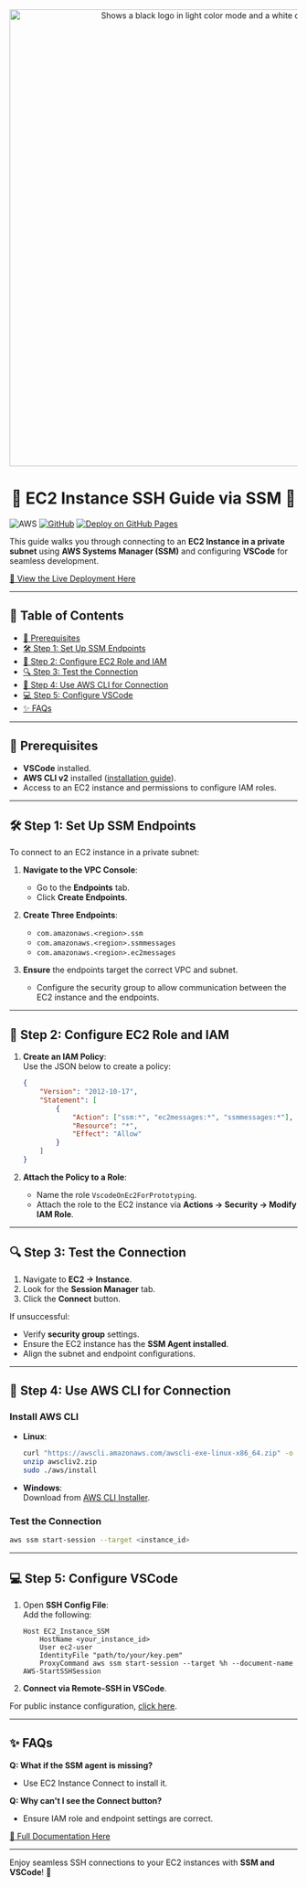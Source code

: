 <div align="center">
    <picture>
      <source media="(prefers-color-scheme: dark)" srcset="../Images/SSM-Manager/Light-Architecture.png width=full">
      <source media="(prefers-color-scheme: light)" srcset="../Images/SSM-Manager/Dark-Architecture.png width=full">
      <image alt="Shows a black logo in light color mode and a white one in dark color mode." src="../Images/SSM-Manager/Dark-Architecture.png" width=800></image>
    </picture>
    <h1> 🌟 EC2 Instance SSH Guide via SSM 🌟 </h1>
</div>

![AWS](https://img.shields.io/badge/AWS-FF9900?logo=amazon-aws&logoColor=white) [![GitHub](https://img.shields.io/github/license/ThongNguyenDT/Unlocking-Remote-AWS-Development-Using-VS-Code-with-EC2-An-Alternative-to-Cloud9?color=red)](LICENSE) [![Deploy on GitHub Pages](https://img.shields.io/badge/Deploy-GitHub%20Pages-blue)](https://thongnguyendt.github.io/Unlocking-Remote-AWS-Development-Using-VS-Code-with-EC2-An-Alternative-to-Cloud9/3.ec2_instance_connect/)  

This guide walks you through connecting to an **EC2 Instance in a private subnet** using **AWS Systems Manager (SSM)** and configuring **VSCode** for seamless development.  

[🚀 View the Live Deployment Here](https://thongnguyendt.github.io/Unlocking-Remote-AWS-Development-Using-VS-Code-with-EC2-An-Alternative-to-Cloud9/8.ssm-connect/)  

---

## 📑 Table of Contents

- [🔧 Prerequisites](#-prerequisites)  
- [🛠️ Step 1: Set Up SSM Endpoints](#️-step-1-set-up-ssm-endpoints)  
- [💼 Step 2: Configure EC2 Role and IAM](#-step-2-configure-ec2-role-and-iam)  
- [🔍 Step 3: Test the Connection](#-step-3-test-the-connection)  
- [📡 Step 4: Use AWS CLI for Connection](#-step-4-use-aws-cli-for-connection)  
- [💻 Step 5: Configure VSCode](#-step-5-configure-vscode)  
- [✨ FAQs](#-faqs)  

---

## 🔧 Prerequisites  

- **VSCode** installed.  
- **AWS CLI v2** installed ([installation guide](https://docs.aws.amazon.com/cli/latest/userguide/getting-started-install.html)).  
- Access to an EC2 instance and permissions to configure IAM roles.  

---

## 🛠️ Step 1: Set Up SSM Endpoints  

To connect to an EC2 instance in a private subnet:  

1. **Navigate to the VPC Console**:  
   - Go to the **Endpoints** tab.  
   - Click **Create Endpoints**.  

2. **Create Three Endpoints**:  
   - `com.amazonaws.<region>.ssm`  
   - `com.amazonaws.<region>.ssmmessages`  
   - `com.amazonaws.<region>.ec2messages`  

3. **Ensure** the endpoints target the correct VPC and subnet.  
   - Configure the security group to allow communication between the EC2 instance and the endpoints.  

---

## 💼 Step 2: Configure EC2 Role and IAM  

1. **Create an IAM Policy**:  
   Use the JSON below to create a policy:  
   ```json
   {
       "Version": "2012-10-17",
       "Statement": [
           {
               "Action": ["ssm:*", "ec2messages:*", "ssmmessages:*"],
               "Resource": "*",
               "Effect": "Allow"
           }
       ]
   }
   ```  

2. **Attach the Policy to a Role**:  
   - Name the role `VscodeOnEc2ForPrototyping`.  
   - Attach the role to the EC2 instance via **Actions → Security → Modify IAM Role**.  

---

## 🔍 Step 3: Test the Connection  

1. Navigate to **EC2 → Instance**.  
2. Look for the **Session Manager** tab.  
3. Click the **Connect** button.  

If unsuccessful:  
- Verify **security group** settings.  
- Ensure the EC2 instance has the **SSM Agent installed**.  
- Align the subnet and endpoint configurations.  

---

## 📡 Step 4: Use AWS CLI for Connection  

### Install AWS CLI  

- **Linux**:  
   ```bash
   curl "https://awscli.amazonaws.com/awscli-exe-linux-x86_64.zip" -o "awscliv2.zip"
   unzip awscliv2.zip
   sudo ./aws/install
   ```  
- **Windows**:  
   Download from [AWS CLI Installer](https://awscli.amazonaws.com/AWSCLIV2.msi).  

### Test the Connection  

```bash
aws ssm start-session --target <instance_id>
```  

---

## 💻 Step 5: Configure VSCode  

1. Open **SSH Config File**:  
   Add the following:  

   ```ssh
   Host EC2_Instance_SSM
       HostName <your_instance_id>
       User ec2-user
       IdentityFile "path/to/your/key.pem"
       ProxyCommand aws ssm start-session --target %h --document-name AWS-StartSSHSession
   ```  

2. **Connect via Remote-SSH in VSCode**.  

For public instance configuration, [click here](https://thongnguyendt.github.io/Unlocking-Remote-AWS-Development-Using-VS-Code-with-EC2-An-Alternative-to-Cloud9/8.ssm-connect/).  

---

## ✨ FAQs  

**Q: What if the SSM agent is missing?**  
- Use EC2 Instance Connect to install it.  

**Q: Why can't I see the Connect button?**  
- Ensure IAM role and endpoint settings are correct.  

[📖 Full Documentation Here](https://thongnguyendt.github.io/Unlocking-Remote-AWS-Development-Using-VS-Code-with-EC2-An-Alternative-to-Cloud9/8.ssm-connect/)  

---

Enjoy seamless SSH connections to your EC2 instances with **SSM and VSCode**! 🎉  
